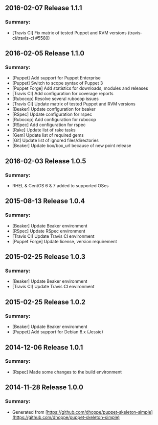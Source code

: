 ## 2016-02-07 Release 1.1.1
### Summary:
- [Travis CI] Fix matrix of tested Puppet and RVM versions (travis-ci/travis-ci #5580)

## 2016-02-05 Release 1.1.0
### Summary:
- [Puppet] Add support for Puppet Enterprise
- [Puppet] Switch to scope syntax of Puppet 3
- [Puppet Forge] Add statistics for downloads, modules and releases
- [Travis CI] Add configuration for coverage reports
- [Rubocop] Resolve several rubocop issues
- [Travis CI] Update matrix of tested Puppet and RVM versions
- [Beaker] Update configuration for beaker
- [RSpec] Update configuration for rspec
- [Rubocop] Add configuration for rubocop
- [RSpec] Add configuration for rspec
- [Rake] Update list of rake tasks
- [Gem] Update list of required gems
- [Git] Update list of ignored files/directories
- [Beaker] Update box/box_url because of new point release

## 2016-02-03 Release 1.0.5
### Summary:
- RHEL & CentOS 6 & 7 added to supported OSes

## 2015-08-13 Release 1.0.4
### Summary:
- [Beaker] Update Beaker environment
- [RSpec] Update RSpec environment
- [Travis CI] Update Travis CI environment
- [Puppet Forge] Update license, version requirement

## 2015-02-25 Release 1.0.3
### Summary:
- [Beaker] Update Beaker environment
- [Travis CI] Update Travis CI environment

## 2015-02-25 Release 1.0.2
### Summary:
- [Beaker] Update Beaker environment
- [Puppet] Add support for Debian 8.x (Jessie)

## 2014-12-06 Release 1.0.1
### Summary:
- [Rspec] Made some changes to the build environment

## 2014-11-28 Release 1.0.0
### Summary:
- Generated from [https://github.com/dhoppe/puppet-skeleton-simple](https://github.com/dhoppe/puppet-skeleton-simple)
